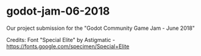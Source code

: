 # godot-jam-06-2018
Our project submission for the "Godot Community Game Jam - June 2018" 

Credits:
Font "Special Elite" by Astigmatic - https://fonts.google.com/specimen/Special+Elite
